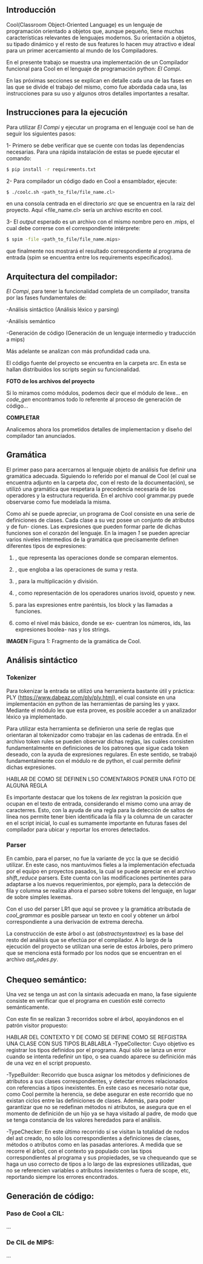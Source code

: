 ## Introducción

Cool(Classroom Object-Oriented Language) es un lenguaje de programación orientado a
objetos que, aunque pequeño, tiene muchas caracterı́sticas relevantes de lenguajes modernos. Su orientación a objetos, su tipado dinámico y el resto de sus features lo hacen muy atractivo e ideal para un primer acercamiento al mundo de los Compiladores. 

En el presente trabajo se muestra una implementación de un Compilador funcional para Cool en el lenguaje de programación python:  *El Compi*. 

En las próximas secciones se explican en detalle cada una de las fases en las que se divide el trabajo del mismo, como fue abordada cada una, las instrucciones para su uso y algunos otros detalles importantes a resaltar.


## Instrucciones para la ejecución

Para utilizar *El Compi* y ejecutar un programa en el lenguaje cool se han de seguir los siguientes pasos:

1- Primero se debe verificar que se cuente con todas las dependencias necesarias. Para una rápida instalación de estas se puede ejecutar el comando:

```bash
$ pip install -r requirements.txt
```

2- Para compilador un código dado en Cool a ensamblador, ejecute:

```bash
$ ./coolc.sh <path_to_file/file_name.cl>
```
en una consola centrada en el directorio *src* que se encuentra en la raiz del proyecto. Aquí <file_name.cl> sería un archivo escrito en cool. 

3- El *output* esperado es un archivo con el mismo nombre pero en .mips, el cual debe correrse con el correspondiente intérprete:

```bash
$ spim -file <path_to_file/file_name.mips>
```
que finalmente nos mostrará el resultado correspondiente al programa de entrada (spim se encuentra entre los requirements especificados).


## Arquitectura del compilador: 

*El Compi*, para tener la funcionalidad completa de un compilador, transita por las fases fundamentales de:

-Análisis sintáctico (Análisis léxico y parsing)

-Análisis semántico

-Generación de código (Generación de un lenguaje intermedio y traducción a mips)

Más adelante se analizan con más profundidad cada una.

El código fuente del proyecto se encuentra en la carpeta *src*. En esta se hallan distribuidos los scripts según su funcionalidad. 

**FOTO  de los archivos del proyecto**

Si lo miramos como módulos, podemos decir que el módulo de lexe... en *code_gen* encontramos todo lo referente al proceso de generación de código...

**COMPLETAR**

Analicemos ahora los prometidos detalles de implementacion y diseño del compilador tan anunciados. 

## Gramática
El primer paso para acercarnos al lenguaje objeto de análisis fue definir una gramática adecuada. Siguiendo lo referido por el manual de Cool (el cual se encuentra adjunto en la carpeta *doc*, con el resto de la documentación), se utilizó una gramática que respetara la precedencia necesaria de los operadores y la estructura requerida. En el archivo cool grammar.py puede observarse como fue modelada la misma. 

Como ahí se puede apreciar, un programa de Cool
consiste en una serie de definiciones de clases. Cada
clase a su vez posee un conjunto de atributos y de fun-
ciones. Las expresiones que pueden formar parte de
dichas funciones son el corazón del lenguaje.
En la imagen *1* se pueden apreciar varios niveles intermedios de la gramática que precisamente definen diferentes tipos de expresiones:

1. <comp>, que representa las operaciones donde se
comparan elementos.

2. <arith>, que engloba a las operaciones de suma y
resta.

3. <term>, para la multiplicación y división.

4. <factor>, como representación de los operadores
unarios isvoid, opuesto y new.

5. <element> para las expresiones entre paréntsis,
los block y las llamadas a funciones.

6. <atom> como el nivel más básico, donde se ex-
cuentran los números, ids, las expresiones boolea-
nas y los strings.

**IMAGEN** Figura 1: Fragmento de la gramática de Cool.

## Análisis sintáctico

### Tokenizer 
Para tokenizar la entrada se utilizó una herramienta bastante útil y práctica: PLY (https://www.dabeaz.com/ply/ply.html), el cual consiste en una implementación en python de las herramientas de parsing les y yaxx. Mediante el módulo lex que esta provee, es posible acceder a un analizador léxico ya implementado.

Para utilizar esta herramienta se definieron una serie de reglas que orientaran al tokenizador como trabajar en las cadenas de entrada. En el archivo
token rules se pueden observar dichas reglas, las cuáles consisten fundamentalmente en definiciones de los patrones que sigue cada token deseado, con la ayuda de expresiones regulares. En este sentido, se
trabajó fundamentalmente con el módulo re de python, el cual permite definir dichas expresiones.

HABLAR DE COMO SE DEFINEN LSO COMENTARIOS
PONER UNA FOTO DE ALGUNA REGLA

Es importante destacar que los tokens de *lex* registran la posición que ocupan en el texto de entrada, considerando el mismo como una array de caracterres. Esto, con la ayuda de una regla para la detección de saltos de línea nos permite tener bien identificada la fila y la columna de un caracter en el script inicial, lo cual es sumamente importante en futuras fases del compilador para ubicar y reportar los errores detectados. 

### Parser

En cambio, para el parser, no fue la variante de ycc la que se decidió utilizar. En este caso, nos mantuvimos fieles a la implementación efectuada por el equipo en proyectos pasados, la cual se puede apreciar en el archivo *shift_reduce* parsers. Este cuenta con las modificaciones pertinentes para adaptarse a los nuevos requerimientos, por ejemplo, para la detección de fila y columna se realiza ahora el parseo sobre tokens del lenguaje, en lugar de sobre simples lexemas.

Con el uso del parser LR1 que aquí se provee y la gramática atributada de *cool_grammar* es posible parsear un texto en cool y obtener un árbol correspondiente a una derivación de extrema derecha.

La construcción de este árbol o ast ($abstract syntax tree$) es la base del resto del análisis que se efectúa por el compilador. A lo largo de la ejecución del proyecto se utilizan una serie de estos árboles, pero primero que se menciona está formado por los nodos que se encuentran en el archivo $ast_nodes.py$.

## Chequeo semántico:

Una vez se tenga un ast con la sintaxis adecuada en mano, la fase siguiente consiste en verificar que el programa en cuestión esté correcto semánticamente.

Con este fin se realizan 3 recorridos sobre el árbol, apoyándonos en el patrón visitor propuesto:

HABLAR DEL CONTEXTO Y DE COMO SE DEFINE
COMO SE REFGISTRA UNA CLASE CON SUS TIPOS BLABLABLA
-TypeCollector: Cuyo objetivo es registrar los tipos definidos por el programa. Aquí sólo se lanza un error cuando se intenta redefinir un tipo, o sea cuando aparece su definición más de una vez en el script propuesto.

-TypeBuilder: Recorrido que busca asignar los métodos y definiciones de atributos a sus clases correspondientes, y detectar errores relacionados con referencias a tipos inexistentes. En este caso es necesario notar que, como Cool permite la herencia, se debe asegurar en este recorrido que no existan ciclos entre las definiciones de clases. Además, para poder garantizar que no se redefinan métodos ni atributos, se asegura que en el momento de definición de un hijo ya se haya visitado al padre, de modo que se tenga constancia de los valores heredados para el análisis.

-TypeChecker: En este último recorrido sí se visitan la totalidad de nodos del ast creado, no sólo los correspondientes a definiciones de clases, métodos o atributos como en las pasadas anteriores. A medida que se recorre el árbol, con el contexto ya populado con las tipos correspondientes al programa y sus propiedades, se va chequeando que se haga un uso correcto de tipos a lo largo de las expresiones utilizadas, que no se referencien variables o atributos inexistentes o fuera de scope, etc, reportando siempre los errores encontrados.

## Generación de código:

### Paso de Cool a CIL:

...
### De CIL de MIPS:
 ...